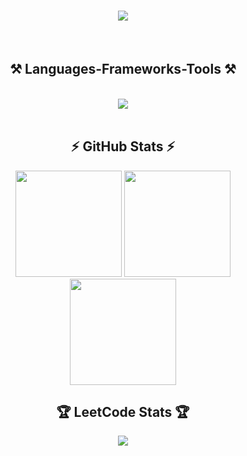 

<h1 align="center">
    <img src="https://readme-typing-svg.herokuapp.com/?font=Righteous&size=35&center=true&vCenter=true&width=500&height=70&duration=4000&lines=Hi+There!+👋;+I'm+Suzune!;" />
</h1>
<br/>

<h2 align="center">⚒️ Languages-Frameworks-Tools ⚒️</h2>
<br/>
<div align="center">
    <img src="https://skillicons.dev/icons?i=java,html,css,javascript,github,idea,vscode,mysql" />
</div>

<br/>
  

<h2 align="center">⚡ GitHub Stats ⚡</h2>

<div align="center">


 <img src="https://my-readme-stats-eight.vercel.app/api?username=Suzune705&theme=dracula&hide_border=false&include_all_commits=true&count_private=true" height="170"/>

  <img src="https://nirzak-streak-stats.vercel.app/?user=Suzune705&theme=dracula&hide_border=false&cache_seconds=1" height="170"/>
  
</div>

<div align="center">

  <img src="https://github-readme-stats.vercel.app/api/top-langs/?username=Suzune705&theme=dracula&hide_border=false&layout=compact&cache_seconds=1" height="170"/>

</div>

 <h2 align="center"> 🏆 LeetCode Stats 🏆 </h2>

<div align="center">

    
  ![](https://leetcard.jacoblin.cool/suzune4869?ext=activity)


</div>



